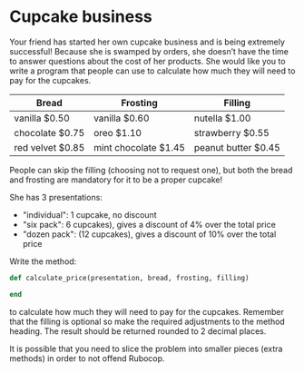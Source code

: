 # Cupcake business

Your friend has started her own cupcake business and is being extremely
successful! Because she is swamped by orders, she doesn’t have the time to
answer questions about the cost of her products. She would like you to write a
program that people can use to calculate how much they will need to pay for the
cupcakes.

| Bread             | Frosting              | Filling              |
| ----------------- | --------------------- | -------------------- |
| vanilla \$0.50    | vanilla \$0.60        | nutella \$1.00       |
| chocolate \$0.75  | oreo \$1.10           | strawberry \$0.55    |
| red velvet \$0.85 | mint chocolate \$1.45 | peanut butter \$0.45 |

People can skip the filling (choosing not to request one), but both the bread
and frosting are mandatory for it to be a proper cupcake!

She has 3 presentations:

- "individual": 1 cupcake, no discount
- "six pack": 6 cupcakes), gives a discount of 4% over the total price
- "dozen pack": (12 cupcakes), gives a discount of 10% over the total price

Write the method:

```ruby
def calculate_price(presentation, bread, frosting, filling)

end
```

to calculate how much they will need to pay for the cupcakes. Remember that the
filling is optional so make the required adjustments to the method heading. The
result should be returned rounded to 2 decimal places.

It is possible that you need to slice the problem into smaller pieces (extra
methods) in order to not offend Rubocop.
